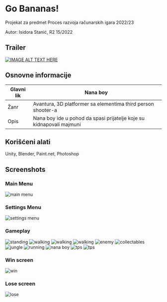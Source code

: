 # Go Bananas!
Projekat za predmet Proces razvoja računarskih igara 2022/23

Autor: Isidora Stanić, R2 15/2022

## Trailer
[![IMAGE ALT TEXT HERE](https://img.youtube.com/vi/buxRiGtgXJc/0.jpg)](https://www.youtube.com/watch?v=buxRiGtgXJc)

## Osnovne informacije
| Glavni lik | Nana boy |
|------------|----------|
| Žanr | Avantura, 3D platformer sa elementima third person shooter-a |
| Opis | Nana boy ide u pohod da spasi prijatelje koje su kidnapovali majmuni |


## Korišćeni alati

Unity, Blender, Paint.net, Photoshop

## Screenshots
### Main Menu
![main menu](https://github.com/isidora-stanic/go-bananas/blob/main/Screenshots/Screenshot%20(1).png)
### Settings Menu
![settings menu](https://github.com/isidora-stanic/go-bananas/blob/main/Screenshots/Screenshot%20(2).png)
### Gameplay
![standing](https://github.com/isidora-stanic/go-bananas/blob/main/Screenshots/Screenshot%20(3).png)
![walking](https://github.com/isidora-stanic/go-bananas/blob/main/Screenshots/Screenshot%20(4).png)
![walking](https://github.com/isidora-stanic/go-bananas/blob/main/Screenshots/Screenshot%20(5).png)
![walking](https://github.com/isidora-stanic/go-bananas/blob/main/Screenshots/Screenshot%20(5).png)
![enemy](https://github.com/isidora-stanic/go-bananas/blob/main/Screenshots/Screenshot%20(8).png)
![collectables](https://github.com/isidora-stanic/go-bananas/blob/main/Screenshots/Screenshot%20(9).png)
![jungle](https://github.com/isidora-stanic/go-bananas/blob/main/Screenshots/Screenshot%20(10).png)
![running](https://github.com/isidora-stanic/go-bananas/blob/main/Screenshots/Screenshot%20(11).png)
![nana boy](https://github.com/isidora-stanic/go-bananas/blob/main/Screenshots/Screenshot%20(12).png)
![tps](https://github.com/isidora-stanic/go-bananas/blob/main/Screenshots/Screenshot%20(14).png)
![tps](https://github.com/isidora-stanic/go-bananas/blob/main/Screenshots/Screenshot%20(17).png)
### Win screen
![win](https://github.com/isidora-stanic/go-bananas/blob/main/Screenshots/Screenshot%20(20).png)
### Lose screen
![lose](https://github.com/isidora-stanic/go-bananas/blob/main/Screenshots/Screenshot%20(21).png)

